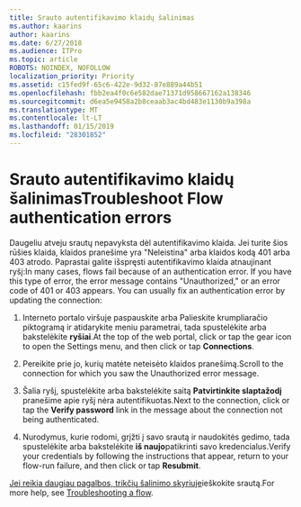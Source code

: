 ```yaml
---
title: Srauto autentifikavimo klaidų šalinimas
ms.author: kaarins
author: kaarins
ms.date: 6/27/2018
ms.audience: ITPro
ms.topic: article
ROBOTS: NOINDEX, NOFOLLOW
localization_priority: Priority
ms.assetid: c15fed9f-65c6-422e-9d32-87e889a44b51
ms.openlocfilehash: fbb2ea4f0c6e582dae71371d958667162a138346
ms.sourcegitcommit: d6ea5e9458a2b8ceaab3ac4bd483e1130b9a398a
ms.translationtype: MT
ms.contentlocale: lt-LT
ms.lasthandoff: 01/15/2019
ms.locfileid: "28301852"
---
```

# <a name="troubleshoot-flow-authentication-errors"></a><span data-ttu-id="e2edb-102">Srauto autentifikavimo klaidų šalinimas</span><span class="sxs-lookup"><span data-stu-id="e2edb-102">Troubleshoot Flow authentication errors</span></span>

<span data-ttu-id="e2edb-p101">Daugeliu atveju srautų nepavyksta dėl autentifikavimo klaida. Jei turite šios rūšies klaida, klaidos pranešime yra "Neleistina" arba klaidos kodą 401 arba 403 atrodo. Paprastai galite išspręsti autentifikavimo klaida atnaujinant ryšį:</span><span class="sxs-lookup"><span data-stu-id="e2edb-p101">In many cases, flows fail because of an authentication error. If you have this type of error, the error message contains "Unauthorized," or an error code of 401 or 403 appears. You can usually fix an authentication error by updating the connection:</span></span>
  
1. <span data-ttu-id="e2edb-106">Interneto portalo viršuje paspauskite arba Palieskite krumpliaračio piktogramą ir atidarykite meniu parametrai, tada spustelėkite arba bakstelėkite **ryšiai**.</span><span class="sxs-lookup"><span data-stu-id="e2edb-106">At the top of the web portal, click or tap the gear icon to open the Settings menu, and then click or tap **Connections**.</span></span>
    
2. <span data-ttu-id="e2edb-107">Pereikite prie jo, kurių matėte neteisėto klaidos pranešimą.</span><span class="sxs-lookup"><span data-stu-id="e2edb-107">Scroll to the connection for which you saw the Unauthorized error message.</span></span>
    
3. <span data-ttu-id="e2edb-108">Šalia ryšį, spustelėkite arba bakstelėkite saitą **Patvirtinkite slaptažodį** pranešime apie ryšį nėra autentifikuotas.</span><span class="sxs-lookup"><span data-stu-id="e2edb-108">Next to the connection, click or tap the **Verify password** link in the message about the connection not being authenticated.</span></span> 
    
4. <span data-ttu-id="e2edb-109">Nurodymus, kurie rodomi, grįžti į savo srautą ir naudokitės gedimo, tada spustelėkite arba bakstelėkite **iš naujo**patikrinti savo kredencialus.</span><span class="sxs-lookup"><span data-stu-id="e2edb-109">Verify your credentials by following the instructions that appear, return to your flow-run failure, and then click or tap **Resubmit**.</span></span>
    
<span data-ttu-id="e2edb-110">[Jei reikia daugiau pagalbos, trikčių šalinimo skyriuje](https://go.microsoft.com/fwlink/?linkid=872110)ieškokite srautą.</span><span class="sxs-lookup"><span data-stu-id="e2edb-110">For more help, see [Troubleshooting a flow](https://go.microsoft.com/fwlink/?linkid=872110).</span></span>
  

